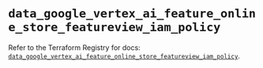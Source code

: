 # `data_google_vertex_ai_feature_online_store_featureview_iam_policy`

Refer to the Terraform Registry for docs: [`data_google_vertex_ai_feature_online_store_featureview_iam_policy`](https://registry.terraform.io/providers/hashicorp/google-beta/6.36.1/docs/data-sources/google_vertex_ai_feature_online_store_featureview_iam_policy).
